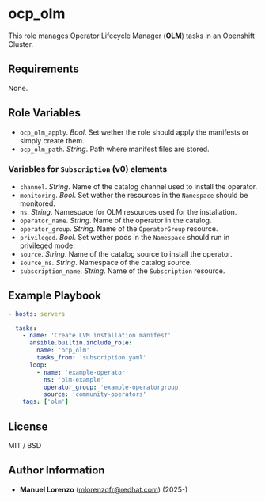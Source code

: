 # ocp_olm
This role manages Operator Lifecycle Manager (**OLM**) tasks in an Openshift Cluster.

## Requirements
None.

## Role Variables
* `ocp_olm_apply`. _Bool_. Set wether the role should apply the manifests or simply create them.
* `ocp_olm_path`. _String_. Path where manifest files are stored.

### Variables for `Subscription` (v0) elements
* `channel`. _String_. Name of the catalog channel used to install the operator.
* `monitoring`. _Bool_. Set wether the resources in the `Namespace` should be monitored.
* `ns`. _String_. Namespace for OLM resources used for the installation.
* `operator_name`. _String_. Name of the operator in the catalog.
* `operator_group`. _String_. Name of the `OperatorGroup` resource.
* `privileged`. _Bool_. Set wether pods in the `Namespace` should run in privileged mode.
* `source`. _String_. Name of the catalog source to install the operator.
* `source_ns`. _String_. Namespace of the catalog source.
* `subscription_name`. _String_. Name of the `Subscription` resource.

## Example Playbook
```yaml
- hosts: servers

  tasks:
    - name: 'Create LVM installation manifest'
      ansible.builtin.include_role:
        name: 'ocp_olm'
        tasks_from: 'subscription.yaml'
      loop:
        - name: 'example-operator'
          ns: 'olm-example'
          operator_group: 'example-operatorgroup'
          source: 'community-operators'
    tags: ['olm']

```

## License
MIT / BSD

## Author Information
 - **Manuel Lorenzo** (mlorenzofr@redhat.com) (2025-)
